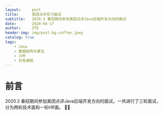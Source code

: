 ```yaml
---
layout:     post
title:      美团点评实习面试
subtitle:   2020.3 春招期间参加美团点评Java后端开发方向的面试
date:       2020-04-17
author:     ZTQ
header-img: img/post-bg-coffee.jpeg
catalog: true
tags:
    - Java
    - 数据结构与算法
    - JVM
    - 并发编程
---
```

# 前言
   2020.3 春招期间参加美团点评Java后端开发方向的面试，一共进行了三轮面试，
   分为两轮技术面和一轮HR面。
   🤝🤝
   